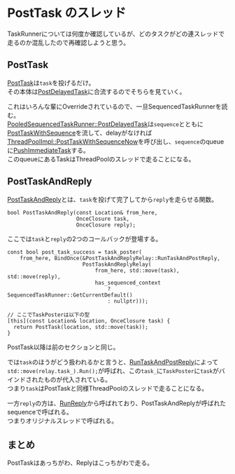 # PostTask のスレッド
TaskRunnerについては何度か確認しているが、どのタスクがどの連スレッドで走るのか混乱したので再確認しようと思う。

## PostTask
[PostTask](https://source.chromium.org/chromium/chromium/src/+/main:base/task/task_runner.h;l=68;drc=41d53a863ef269e6d53fea38cc1d3feda6c3df78)は`task`を投げるだけ。  
その本体は[PostDelayedTask](https://source.chromium.org/chromium/chromium/src/+/main:base/task/task_runner.h;l=73;drc=41d53a863ef269e6d53fea38cc1d3feda6c3df78)に合流するのでそちらを見ていく。

これはいろんな輩にOverrideされているので、一旦SequencedTaskRunnerを読む。  
[PooledSequencedTaskRunner::PostDelayedTask](https://source.chromium.org/chromium/chromium/src/+/main:base/task/thread_pool/pooled_sequenced_task_runner.cc;l=25;drc=41d53a863ef269e6d53fea38cc1d3feda6c3df78)は`sequence`とともに[PostTaskWithSequence](https://source.chromium.org/chromium/chromium/src/+/main:base/task/thread_pool/thread_pool_impl.cc;l=470;drc=41d53a863ef269e6d53fea38cc1d3feda6c3df78)を流して、delayがなければ[ThreadPoolImpl::PostTaskWithSequenceNow](https://source.chromium.org/chromium/chromium/src/+/main:base/task/thread_pool/thread_pool_impl.cc;l=448;drc=41d53a863ef269e6d53fea38cc1d3feda6c3df78)を呼び出し、`sequence`のqueueに[PushImmediateTask](https://source.chromium.org/chromium/chromium/src/+/main:base/task/thread_pool/sequence.cc;l=79;drc=41d53a863ef269e6d53fea38cc1d3feda6c3df78)する。  
このqueueにあるTaskはThreadPoolのスレッドで走ることになる。

## PostTaskAndReply
[PostTaskAndReply](https://source.chromium.org/chromium/chromium/src/+/main:base/task/task_runner.h;l=121;drc=915d2556484c2d799cdc79d3df0a312834a04482)とは、`task`を投げて完了してから`reply`を走らせる関数。

```cpp=
bool PostTaskAndReply(const Location& from_here,
                      OnceClosure task,
                      OnceClosure reply);
```

ここでは`task`と`reply`の2つのコールバックが登場する。  

```cpp=
const bool post_task_success = task_poster(
    from_here, BindOnce(&PostTaskAndReplyRelay::RunTaskAndPostReply,
                        PostTaskAndReplyRelay(
                            from_here, std::move(task), std::move(reply),
                            has_sequenced_context
                                ? SequencedTaskRunner::GetCurrentDefault()
                                : nullptr)));

// ここでTaskPosterは以下の型
[this](const Location& location, OnceClosure task) {
  return PostTask(location, std::move(task));
}
```
PostTask以降は前のセクションと同じ。

では`task`のほうがどう扱われるかと言うと、[RunTaskAndPostReply](https://source.chromium.org/chromium/chromium/src/+/main:base/threading/post_task_and_reply_impl.h;l=43;drc=41d53a863ef269e6d53fea38cc1d3feda6c3df78)によって`std::move(relay.task_).Run();`が呼ばれ、この`task_`に`TaskPoster`に`task`がバインドされたものが代入されている。  
つまり`task`はPostTaskと同様ThreadPoolのスレッドで走ることになる。

一方`reply`の方は、[RunReply](https://source.chromium.org/chromium/chromium/src/+/main:base/threading/post_task_and_reply_impl.h;l=60;drc=41d53a863ef269e6d53fea38cc1d3feda6c3df78)から呼ばれており、PostTaskAndReplyが呼ばれたsequenceで呼ばれる。  
つまりオリジナルスレッドで呼ばれる。

## まとめ
PostTaskはあっちがわ、Replyはこっちがわで走る。